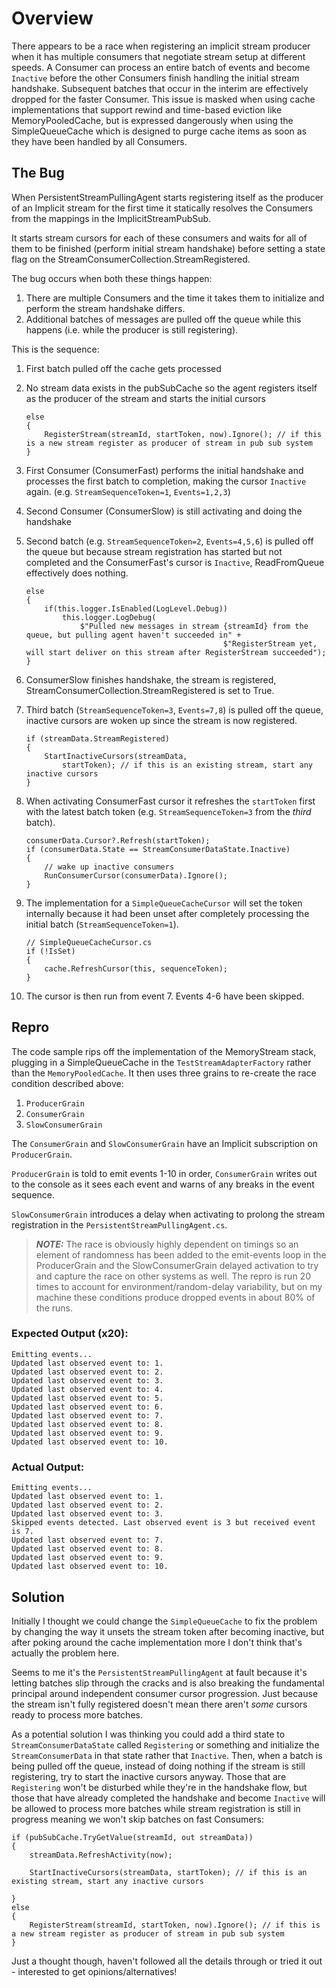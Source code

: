 # Overview
There appears to be a race when registering an implicit stream producer when it has multiple consumers that negotiate stream setup at different speeds. A Consumer can process an entire batch of events and become `Inactive` before the other Consumers finish handling the initial stream handshake. Subsequent batches that occur in the interim are effectively dropped for the faster Consumer. This issue is masked when using cache implementations that support rewind and time-based eviction like MemoryPooledCache, but is expressed dangerously when using the SimpleQueueCache which is designed to purge cache items as soon as they have been handled by all Consumers.

## The Bug
When PersistentStreamPullingAgent starts registering itself as the producer of an Implicit stream for the first time it statically resolves the Consumers from the mappings in the ImplicitStreamPubSub.

It starts stream cursors for each of these consumers and waits for all of them to be finished (perform initial stream handshake) before setting a state flag on the StreamConsumerCollection.StreamRegistered.

The bug occurs when both these things happen:
1. There are multiple Consumers and the time it takes them to initialize and perform the stream handshake differs.
2. Additional batches of messages are pulled off the queue while this happens (i.e. while the producer is still registering).

This is the sequence:
1. First batch pulled off the cache gets processed
2. No stream data exists in the pubSubCache so the agent registers itself as the producer of the stream and starts the initial cursors

    ```
    else
    {
        RegisterStream(streamId, startToken, now).Ignore(); // if this is a new stream register as producer of stream in pub sub system
    }
    ```

3. First Consumer (ConsumerFast) performs the initial handshake and processes the first batch to completion, making the cursor `Inactive` again. (e.g. `StreamSequenceToken=1`, `Events=1,2,3`)
4. Second Consumer (ConsumerSlow) is still activating and doing the handshake
5. Second batch (e.g. `StreamSequenceToken=2`, `Events=4,5,6`) is pulled off the queue but because stream registration has started but not completed and the ConsumerFast's cursor is `Inactive`, ReadFromQueue effectively does nothing.

    ```
    else
    {
        if(this.logger.IsEnabled(LogLevel.Debug))
            this.logger.LogDebug(
                $"Pulled new messages in stream {streamId} from the queue, but pulling agent haven't succeeded in" +
                                                $"RegisterStream yet, will start deliver on this stream after RegisterStream succeeded");
    }
    ```

6. ConsumerSlow finishes handshake, the stream is registered, StreamConsumerCollection.StreamRegistered is set to True.
7. Third batch (`StreamSequenceToken=3`, `Events=7,8`) is pulled off the queue, inactive cursors are woken up since the stream is now registered.
    ```
    if (streamData.StreamRegistered)
    {
        StartInactiveCursors(streamData,
            startToken); // if this is an existing stream, start any inactive cursors
    }
   ```

8. When activating ConsumerFast cursor it refreshes the `startToken` first with the latest batch token (e.g. `StreamSequenceToken=3` from the _third_ batch).

    ```
    consumerData.Cursor?.Refresh(startToken);
    if (consumerData.State == StreamConsumerDataState.Inactive)
    {
        // wake up inactive consumers
        RunConsumerCursor(consumerData).Ignore();
    }
    ```
9. The implementation for a `SimpleQueueCacheCursor` will set the token internally because it had been unset after completely processing the initial batch (`StreamSequenceToken=1`).

    ```
    // SimpleQueueCacheCursor.cs
    if (!IsSet)
    {
        cache.RefreshCursor(this, sequenceToken);
    }
    ```

10. The cursor is then run from event 7. Events 4-6 have been skipped.

## Repro
The code sample rips off the implementation of the MemoryStream stack, plugging in a SimpleQueueCache in the `TestStreamAdapterFactory` rather than the `MemoryPooledCache`. It then uses three grains to re-create the race condition described above:

1. `ProducerGrain`
2. `ConsumerGrain`
3. `SlowConsumerGrain`

The `ConsumerGrain` and `SlowConsumerGrain` have an Implicit subscription on `ProducerGrain`.

`ProducerGrain` is told to emit events 1-10 in order, `ConsumerGrain` writes out to the console as it sees each event and warns of any breaks in the event sequence.

`SlowConsumerGrain` introduces a delay when activating to prolong the stream registration in the `PersistentStreamPullingAgent.cs`.

> **_NOTE:_** The race is obviously highly dependent on timings so an element of randomness has been added to the emit-events loop in the ProducerGrain and the SlowConsumerGrain delayed activation to try and capture the race on other systems as well. The repro is run 20 times to account for environment/random-delay variability, but on my machine these conditions produce dropped events in about 80% of the runs.

### Expected Output (x20):
```
Emitting events...
Updated last observed event to: 1.
Updated last observed event to: 2.
Updated last observed event to: 3.
Updated last observed event to: 4.
Updated last observed event to: 5.
Updated last observed event to: 6.
Updated last observed event to: 7.
Updated last observed event to: 8.
Updated last observed event to: 9.
Updated last observed event to: 10.
```

### Actual Output:
```
Emitting events...
Updated last observed event to: 1.
Updated last observed event to: 2.
Updated last observed event to: 3.
Skipped events detected. Last observed event is 3 but received event is 7.
Updated last observed event to: 7.
Updated last observed event to: 8.
Updated last observed event to: 9.
Updated last observed event to: 10.
```

## Solution
Initially I thought we could change the `SimpleQueueCache` to fix the problem by changing the way it unsets the stream token after becoming inactive, but after poking around the cache implementation more I don't think that's actually the problem here.

Seems to me it's the `PersistentStreamPullingAgent` at fault because it's letting batches slip through the cracks and is also breaking the fundamental principal around independent consumer cursor progression. Just because the stream isn't fully registered doesn't mean there aren't _some_ cursors ready to process more batches.

As a potential solution I was thinking you could add a third state to `StreamConsumerDataState` called `Registering` or something and initialize the `StreamConsumerData` in that state rather that `Inactive`. Then, when a batch is being pulled off the queue, instead of doing nothing if the stream is still registering, try to start the inactive cursors anyway. Those that are `Registering` won't be disturbed while they're in the handshake flow, but those that have already completed the handshake and become `Inactive` will be allowed to process more batches while stream registration is still in progress meaning we won't skip batches on fast Consumers:

```
if (pubSubCache.TryGetValue(streamId, out streamData))
{
    streamData.RefreshActivity(now);

    StartInactiveCursors(streamData, startToken); // if this is an existing stream, start any inactive cursors

}
else
{
    RegisterStream(streamId, startToken, now).Ignore(); // if this is a new stream register as producer of stream in pub sub system
}
```

Just a thought though, haven't followed all the details through or tried it out - interested to get opinions/alternatives!